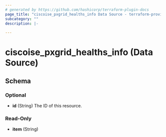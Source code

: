 ```yaml
---
# generated by https://github.com/hashicorp/terraform-plugin-docs
page_title: "ciscoise_pxgrid_healths_info Data Source - terraform-provider-ciscoise"
subcategory: ""
description: |-
  
---
```


# ciscoise_pxgrid_healths_info (Data Source)





<!-- schema generated by tfplugindocs -->
## Schema

### Optional

- **id** (String) The ID of this resource.

### Read-Only

- **item** (String)


